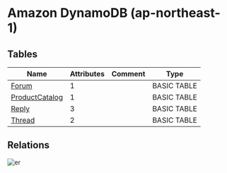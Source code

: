 # Amazon DynamoDB (ap-northeast-1)

## Tables

| Name | Attributes | Comment | Type |
| ---- | ------- | ------- | ---- |
| [Forum](Forum.md) | 1 |  | BASIC TABLE |
| [ProductCatalog](ProductCatalog.md) | 1 |  | BASIC TABLE |
| [Reply](Reply.md) | 3 |  | BASIC TABLE |
| [Thread](Thread.md) | 2 |  | BASIC TABLE |

## Relations

![er](schema.svg)
